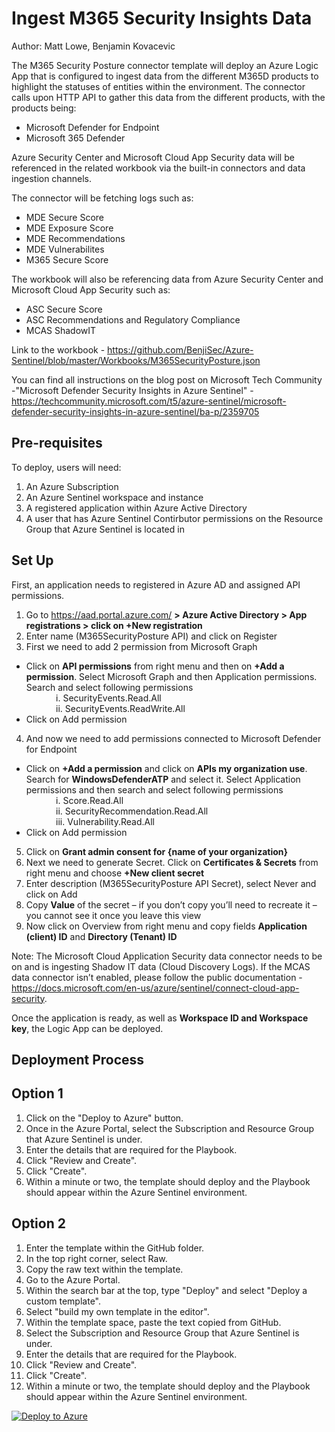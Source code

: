 # Ingest M365 Security Insights Data
Author: Matt Lowe, Benjamin Kovacevic

The M365 Security Posture connector template will deploy an Azure Logic App that is configured to ingest data from the different M365D products to highlight the statuses of entities within the environment. The connector calls upon HTTP API to gather this data from the different products, with the products being:
- Microsoft Defender for Endpoint
- Microsoft 365 Defender

Azure Security Center and Microsoft Cloud App Security data will be referenced in the related workbook via the built-in connectors and data ingestion channels.

The connector will be fetching logs such as:
- MDE Secure Score
- MDE Exposure Score
- MDE Recommendations
- MDE Vulnerabilites
- M365 Secure Score

The workbook will also be referencing data from Azure Security Center and Microsoft Cloud App Security such as:
- ASC Secure Score
- ASC Recommendations and Regulatory Compliance
- MCAS ShadowIT

Link to the workbook - https://github.com/BenjiSec/Azure-Sentinel/blob/master/Workbooks/M365SecurityPosture.json

You can find all instructions on the blog post on Microsoft Tech Community -"Microsoft Defender Security Insights in Azure Sentinel" -https://techcommunity.microsoft.com/t5/azure-sentinel/microsoft-defender-security-insights-in-azure-sentinel/ba-p/2359705

## **Pre-requisites**

To deploy, users will need:
1. An Azure Subscription
2. An Azure Sentinel workspace and instance
3. A registered application within Azure Active Directory
4. A user that has Azure Sentinel Contirbutor permissions on the Resource Group that Azure Sentinel is located in

## **Set Up**
First, an application needs to registered in Azure AD and assigned API permissions.
1.	Go to https://aad.portal.azure.com/ <strong>> Azure Active Directory > App registrations > click on +New registration</strong>
2.	Enter name (M365SecurityPosture API) and click on Register
3.	First we need to add 2 permission from Microsoft Graph<br>
- Click on <strong>API permissions</strong> from right menu and then on <strong>+Add a permission</strong>. Select Microsoft Graph and then Application permissions. Search and select following permissions <br>
&nbsp;&nbsp;&nbsp;&nbsp;&nbsp;&nbsp;&nbsp;&nbsp;&nbsp;&nbsp;&nbsp;&nbsp;i.	SecurityEvents.Read.All<br>
&nbsp;&nbsp;&nbsp;&nbsp;&nbsp;&nbsp;&nbsp;&nbsp;&nbsp;&nbsp;&nbsp;&nbsp;ii.	SecurityEvents.ReadWrite.All<br>
- Click on Add permission
4.	And now we need to add permissions connected to Microsoft Defender for Endpoint<br>
- Click on <strong>+Add a permission</strong> and click on <strong>APIs my organization use</strong>. Search for <strong>WindowsDefenderATP</strong> and select it. Select Application permissions and then search and select following permissions <br>
&nbsp;&nbsp;&nbsp;&nbsp;&nbsp;&nbsp;&nbsp;&nbsp;&nbsp;&nbsp;&nbsp;&nbsp;i.	Score.Read.All<br>
&nbsp;&nbsp;&nbsp;&nbsp;&nbsp;&nbsp;&nbsp;&nbsp;&nbsp;&nbsp;&nbsp;&nbsp;ii.	SecurityRecommendation.Read.All <br>
&nbsp;&nbsp;&nbsp;&nbsp;&nbsp;&nbsp;&nbsp;&nbsp;&nbsp;&nbsp;&nbsp;&nbsp;iii.	Vulnerability.Read.All<br>
- Click on Add permission
5.	Click on <strong>Grant admin consent for {name of your organization}</strong>
6.	Next we need to generate Secret. Click on <strong>Certificates & Secrets</strong> from right menu and choose <strong>+New client secret</strong>
7.	Enter description (M365SecurityPosture API Secret), select Never and click on Add
8.	Copy <strong>Value</strong> of the secret – if you don’t copy you’ll need to recreate it – you cannot see it once you leave this view
9.	Now click on Overview from right menu and copy fields <strong>Application (client) ID</strong> and <strong>Directory (Tenant) ID</strong>


Note: The Microsoft Cloud Application Security data connector needs to be on and is ingesting Shadow IT data (Cloud Discovery Logs). If the MCAS data connector isn’t enabled, please follow the public documentation - https://docs.microsoft.com/en-us/azure/sentinel/connect-cloud-app-security.

Once the application is ready, as well as <strong>Workspace ID and Workspace key</strong>, the Logic App can be deployed. 

## **Deployment Process**
## **Option 1**
1. Click on the "Deploy to Azure" button.
2. Once in the Azure Portal, select the Subscription and Resource Group that Azure Sentinel is under.
3. Enter the details that are required for the Playbook.
4. Click "Review and Create".
5. Click "Create".
6. Within a minute or two, the template should deploy and the Playbook should appear within the Azure Sentinel environment. 

## **Option 2**
1. Enter the template within the GitHub folder.
2. In the top right corner, select Raw.
3. Copy the raw text within the template.
4. Go to the Azure Portal.
5. Within the search bar at the top, type "Deploy" and select "Deploy a custom template".
6. Select "build my own template in the editor".
7. Within the template space, paste the text copied from GitHub.
8. Select the Subscription and Resource Group that Azure Sentinel is under.
9. Enter the details that are required for the Playbook.
10. Click "Review and Create".
11. Click "Create".
12. Within a minute or two, the template should deploy and the Playbook should appear within the Azure Sentinel environment. 

[![Deploy to Azure](https://aka.ms/deploytoazurebutton)](https://portal.azure.com/#create/Microsoft.Template/uri/https%3A%2F%2Fraw.githubusercontent.com%2FAzure%2FAzure-Sentinel%2Fmaster%2FPlaybooks%2FM365-Security-Posture%2Fazuredeploy.json)